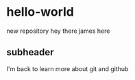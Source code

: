# hello-world
new repository
hey there james here
## subheader
I'm back to learn more about git and github
